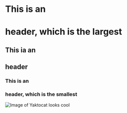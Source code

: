 # This is an <h1> header, which is the largest
## This ia an <h2> header  
### This is an <h3> header, which is the smallest
![Image of Yaktocat looks cool](https://octodex.github.com/images/yaktocat.png)

